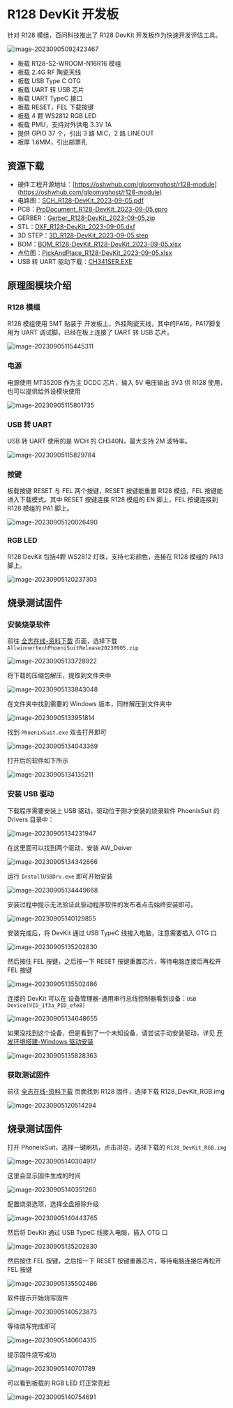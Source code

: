 

# R128 DevKit 开发板

针对 R128 模组，百问科技推出了 R128 DevKit 开发板作为快速开发评估工具。

![image-20230905092423467](assets/post/r128_devkit/image-20230905092423467.png)

- 板载 R128-S2-WROOM-N16R16 模组
- 板载 2.4G RF 陶瓷天线
- 板载 USB Type C OTG
- 板载 UART 转 USB 芯片
- 板载 UART TypeC 接口
- 板载 RESET，FEL 下载按键
- 板载 4 颗 WS2812 RGB LED
- 板载 PMU，支持对外供电 3.3V 1A
- 提供 GPIO 37 个，引出 3 路 MIC，2 路 LINEOUT
- 板厚 1.6MM，引出邮票孔

## 资源下载

- 硬件工程开源地址：[https://oshwhub.com/gloomyghost/r128-module](https://oshwhub.com/gloomyghost/r128-module)
- 电路图：[SCH_R128-DevKit_2023-09-05.pdf](https://www.aw-ol.com/downloads?cat=22)
- PCB：[ProDocument_R128-DevKit_2023-09-05.epro](https://www.aw-ol.com/downloads?cat=22)
- GERBER：[Gerber_R128-DevKit_2023-09-05.zip](https://www.aw-ol.com/downloads?cat=22)
- STL：[DXF_R128-DevKit_2023-09-05.dxf](https://www.aw-ol.com/downloads?cat=22)
- 3D STEP：[3D_R128-DevKit_2023-09-05.step](https://www.aw-ol.com/downloads?cat=22)
- BOM：[BOM_R128-DevKit_R128-DevKit_2023-09-05.xlsx](https://www.aw-ol.com/downloads?cat=22)
- 点位图：[PickAndPlace_R128-DevKit_2023-09-05.xlsx](https://www.aw-ol.com/downloads?cat=22)
- USB 转 UART 驱动下载：[CH341SER.EXE](https://www.wch.cn/downloads/CH341SER_EXE.html)

## 原理图模块介绍

### R128 模组

R128 模组使用 SMT 贴装于 开发板上，外挂陶瓷天线，其中的PA16，PA17脚复用为 UART 调试脚，已经在板上连接了 UART 转 USB 芯片。

![image-20230905115445311](assets/post/r128_devkit/image-20230905115445311.png)

### 电源

电源使用 MT3520B 作为主 DCDC 芯片，输入 5V 电压输出 3V3 供 R128 使用，也可以提供给外设模块使用

![image-20230905115801735](assets/post/r128_devkit/image-20230905115801735.png)

### USB 转 UART 

USB 转 UART 使用的是 WCH 的 CH340N，最大支持 2M 波特率。

![image-20230905115829784](assets/post/r128_devkit/image-20230905115829784.png)

### 按键

板载按键 RESET 与 FEL 两个按键，RESET 按键能重置 R128 模组，FEL 按键能进入下载模式。其中 RESET 按键连接 R128 模组的 EN 脚上，FEL 按键连接到 R128 模组的 PA1 脚上。

![image-20230905120026490](assets/post/r128_devkit/image-20230905120026490.png)

### RGB LED 

R128 DevKit 包括4颗 WS2812 灯珠，支持七彩颜色，连接在 R128 模组的 PA13 脚上。

![image-20230905120237303](assets/post/r128_devkit/image-20230905120237303.png)

## 烧录测试固件

### 安装烧录软件

前往 [全志在线-资料下载](https://www.aw-ol.com/downloads?cat=5) 页面，选择下载 `AllwinnertechPhoeniSuitRelease20230905.zip` 

![image-20230905133728922](assets/post/r128_devkit/image-20230905133728922.png)

将下载的压缩包解压，提取到文件夹中

![image-20230905133843048](assets/post/r128_devkit/image-20230905133843048.png)

在文件夹中找到需要的 Windows 版本，同样解压到文件夹中

![image-20230905133951814](assets/post/r128_devkit/image-20230905133951814.png)

找到 `PhoenixSuit.exe` 双击打开即可

![image-20230905134043369](assets/post/r128_devkit/image-20230905134043369.png)

打开后的软件如下所示

![image-20230905134135211](assets/post/r128_devkit/image-20230905134135211.png)

### 安装 USB 驱动

下载程序需要安装上 USB 驱动，驱动位于刚才安装的烧录软件 PhoenixSuit 的 Drivers 目录中：

![image-20230905134231947](assets/post/r128_devkit/image-20230905134231947.png)

在这里面可以找到两个驱动，安装 AW_Deiver

![image-20230905134342666](assets/post/r128_devkit/image-20230905134342666.png)

运行 `InstallUSBDrv.exe` 即可开始安装

![image-20230905134449668](assets/post/r128_devkit/image-20230905134449668.png)

安装过程中提示无法验证此驱动程序软件的发布者点击始终安装即可。

![image-20230905140129855](assets/post/r128_devkit/image-20230905140129855.png)

安装完成后，将 DevKit 通过 USB TypeC 线接入电脑，注意需要插入 OTG 口

![image-20230905135202830](assets/post/r128_devkit/image-20230905135202830.png)

然后按住 FEL 按键，之后按一下 RESET 按键重置芯片，等待电脑连接后再松开 FEL 按键

![image-20230905135502486](assets/post/r128_devkit/image-20230905135502486.png)

连接的 DevKit 可以在 设备管理器-通用串行总线控制器看到设备：`USB Device(VID_1f3a_PID_efe8)`

![image-20230905134648655](assets/post/r128_devkit/image-20230905134648655.png)

如果没找到这个设备，但是看到了一个未知设备，请尝试手动安装驱动，详见 [开发环境搭建-Windows 驱动安装](/r128/prepare_dev_env/)

![image-20230905135828363](assets/post/r128_devkit/image-20230905135828363.png)

### 获取测试固件

前往 [全志在线-资料下载](https://www.aw-ol.com/downloads?cat=21) 页面找到 R128 固件，选择下载 R128_DevKit_RGB.img

![image-20230905120514294](assets/post/r128_devkit/image-20230905120514294.png)

## 烧录测试固件

打开 PhoneixSuit，选择一键刷机，点击浏览，选择下载的 `R128_DevKit_RGB.img` 

![image-20230905140304917](assets/post/r128_devkit/image-20230905140304917.png)

这里会显示固件生成的时间

![image-20230905140351260](assets/post/r128_devkit/image-20230905140351260.png)

配置烧录选项，选择全盘擦除升级

![image-20230905140443765](assets/post/r128_devkit/image-20230905140443765.png)

然后将 DevKit 通过 USB TypeC 线接入电脑，插入 OTG 口

![image-20230905135202830](assets/post/r128_devkit/image-20230905135202830.png)

然后按住 FEL 按键，之后按一下 RESET 按键重置芯片，等待电脑连接后再松开 FEL 按键

![image-20230905135502486](assets/post/r128_devkit/image-20230905135502486.png)

软件提示开始烧写固件

![image-20230905140523873](assets/post/r128_devkit/image-20230905140523873.png)

等待烧写完成即可

![image-20230905140604315](assets/post/r128_devkit/image-20230905140604315.png)

提示固件烧写成功

![image-20230905140701789](assets/post/r128_devkit/image-20230905140701789.png)

可以看到板载的 RGB LED 灯正常亮起

![image-20230905140754691](assets/post/r128_devkit/image-20230905140754691.png)
